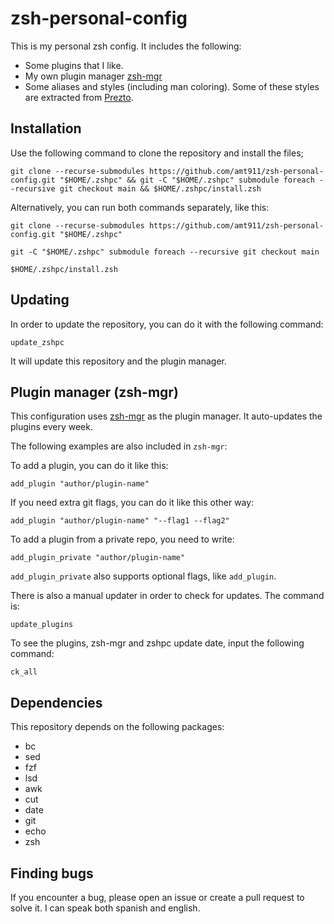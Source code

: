 # zsh-personal-config

This is my personal zsh config. It includes the following:

- Some plugins that I like.
- My own plugin manager [zsh-mgr](https://github.com/amt911/zsh-mgr)
- Some aliases and styles (including man coloring). Some of these styles are extracted from [Prezto](https://github.com/sorin-ionescu/prezto).

## Installation

Use the following command to clone the repository and install the files;

```console
git clone --recurse-submodules https://github.com/amt911/zsh-personal-config.git "$HOME/.zshpc" && git -C "$HOME/.zshpc" submodule foreach --recursive git checkout main && $HOME/.zshpc/install.zsh
```

Alternatively, you can run both commands separately, like this:

```console
git clone --recurse-submodules https://github.com/amt911/zsh-personal-config.git "$HOME/.zshpc"
```

```console
git -C "$HOME/.zshpc" submodule foreach --recursive git checkout main
```

```console
$HOME/.zshpc/install.zsh
```

## Updating

In order to update the repository, you can do it with the following command:

```console
update_zshpc
```

It will update this repository and the plugin manager.

## Plugin manager (zsh-mgr)

This configuration uses [zsh-mgr](https://github.com/amt911/zsh-mgr) as the plugin manager. It auto-updates the plugins every week.

The following examples are also included in ```zsh-mgr```:

To add a plugin, you can do it like this:

```
add_plugin "author/plugin-name"
```

If you need extra git flags, you can do it like this other way:

```
add_plugin "author/plugin-name" "--flag1 --flag2"
```

To add a plugin from a private repo, you need to write:

```
add_plugin_private "author/plugin-name"
```

```add_plugin_private``` also supports optional flags, like ```add_plugin```.

There is also a manual updater in order to check for updates. The command is:

```console
update_plugins
```

To see the plugins, zsh-mgr and zshpc update date, input the following command:

```console
ck_all
```

## Dependencies

This repository depends on the following packages:

- bc
- sed
- fzf
- lsd
- awk
- cut
- date
- git
- echo
- zsh

## Finding bugs

If you encounter a bug, please open an issue or create a pull request to solve it. I can speak both spanish and english.
